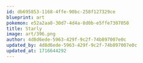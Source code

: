 ```yaml
---
id: db695853-1168-4ffe-90bc-258f127329ce
blueprint: art
pokemon: e52a2aa0-30d7-4d4a-8d0b-e5ffe7307050
title: Starly
image: art/396.png
author: 4d8d6ede-5963-429f-9c2f-74b897007e0c
updated_by: 4d8d6ede-5963-429f-9c2f-74b897007e0c
updated_at: 1716644292
---
```

